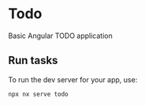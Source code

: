 # Todo

Basic Angular TODO application

## Run tasks

To run the dev server for your app, use:

```sh
npx nx serve todo
```

